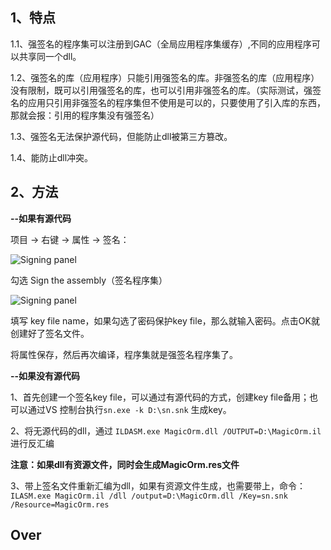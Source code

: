 ## 1、特点

1.1、强签名的程序集可以注册到GAC（全局应用程序集缓存）,不同的应用程序可以共享同一个dll。

1.2、强签名的库（应用程序）只能引用强签名的库。非强签名的库（应用程序）没有限制，既可以引用强签名的库，也可以引用非强签名的库。（实际测试，强签名的应用只引用非强签名的程序集但不使用是可以的，只要使用了引入库的东西，那就会报：引用的程序集没有强签名）

1.3、强签名无法保护源代码，但能防止dll被第三方篡改。

1.4、能防止dll冲突。

## 2、方法

**--如果有源代码**

项目 -> 右键 -> 属性 -> 签名：

![Signing panel](http://7ximjo.com1.z0.glb.clouddn.com/1.png)

勾选 Sign the assembly（签名程序集）

![Signing panel](http://7ximjo.com1.z0.glb.clouddn.com/2.png)

填写 key file name，如果勾选了密码保护key file，那么就输入密码。点击OK就创建好了签名文件。

将属性保存，然后再次编译，程序集就是强签名程序集了。


**--如果没有源代码**

1、首先创建一个签名key file，可以通过有源代码的方式，创建key file备用；也可以通过VS 控制台执行``sn.exe -k D:\sn.snk`` 生成key。

2、将无源代码的dll，通过 ``ILDASM.exe MagicOrm.dll /OUTPUT=D:\MagicOrm.il``进行反汇编

**注意：如果dll有资源文件，同时会生成MagicOrm.res文件**

3、带上签名文件重新汇编为dll，如果有资源文件生成，也需要带上，命令：``ILASM.exe MagicOrm.il /dll /output=D:\MagicOrm.dll /Key=sn.snk /Resource=MagicOrm.res``

## Over

